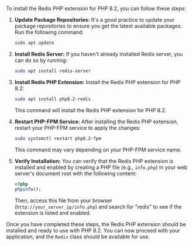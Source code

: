 To install the Redis PHP extension for PHP 8.2, you can follow these steps:

1. **Update Package Repositories:**
   It's a good practice to update your package repositories to ensure you get the latest available packages. Run the following command:

   ```bash
   sudo apt update
   ```

2. **Install Redis Server:**
   If you haven't already installed Redis server, you can do so by running:

   ```bash
   sudo apt install redis-server
   ```

3. **Install Redis PHP Extension:**
   Install the Redis PHP extension for PHP 8.2:

   ```bash
   sudo apt install php8.2-redis
   ```

   This command will install the Redis PHP extension for PHP 8.2.

4. **Restart PHP-FPM Service:**
   After installing the Redis PHP extension, restart your PHP-FPM service to apply the changes:

   ```bash
   sudo systemctl restart php8.2-fpm
   ```

   This command may vary depending on your PHP-FPM service name.

5. **Verify Installation:**
   You can verify that the Redis PHP extension is installed and enabled by creating a PHP file (e.g., `info.php`) in your web server's document root with the following content:

   ```php
   <?php
   phpinfo();
   ```

   Then, access this file from your browser (`http://your_server_ip/info.php`) and search for "redis" to see if the extension is listed and enabled.

Once you have completed these steps, the Redis PHP extension should be installed and ready to use with PHP 8.2. You can now proceed with your application, and the `Redis` class should be available for use.

